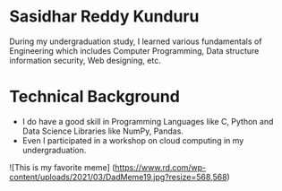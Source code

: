 # Sasidhar Reddy Kunduru

 During my undergraduation study, I learned various fundamentals of Engineering which includes Computer Programming, Data structure information security, Web designing, etc. 

# Technical Background

* I do have a good skill in Programming Languages like C, Python and Data Science Libraries like NumPy, Pandas. 
* Even I participated in a workshop on cloud computing in my undergraduation.

![This is my favorite meme]
(https://www.rd.com/wp-content/uploads/2021/03/DadMeme19.jpg?resize=568,568)